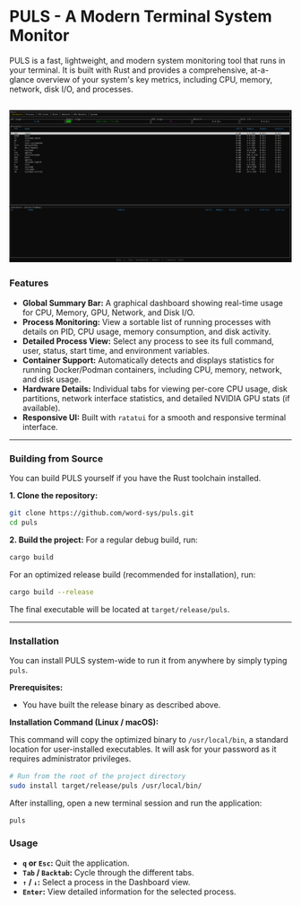 # PULS - A Modern Terminal System Monitor

PULS is a fast, lightweight, and modern system monitoring tool that runs in your terminal. It is built with Rust and provides a comprehensive, at-a-glance overview of your system's key metrics, including CPU, memory, network, disk I/O, and processes.

![PULS Screenshot](https://raw.githubusercontent.com/word-sys/puls/main/screenshot.png) 
---

### Features

*   **Global Summary Bar:** A graphical dashboard showing real-time usage for CPU, Memory, GPU, Network, and Disk I/O.
*   **Process Monitoring:** View a sortable list of running processes with details on PID, CPU usage, memory consumption, and disk activity.
*   **Detailed Process View:** Select any process to see its full command, user, status, start time, and environment variables.
*   **Container Support:** Automatically detects and displays statistics for running Docker/Podman containers, including CPU, memory, network, and disk usage.
*   **Hardware Details:** Individual tabs for viewing per-core CPU usage, disk partitions, network interface statistics, and detailed NVIDIA GPU stats (if available).
*   **Responsive UI:** Built with `ratatui` for a smooth and responsive terminal interface.

---

### Building from Source

You can build PULS yourself if you have the Rust toolchain installed.

**1. Clone the repository:**
```bash
git clone https://github.com/word-sys/puls.git
cd puls
```

**2. Build the project:**
For a regular debug build, run:
```bash
cargo build
```
For an optimized release build (recommended for installation), run:
```bash
cargo build --release
```
The final executable will be located at `target/release/puls`.

---

### Installation

You can install PULS system-wide to run it from anywhere by simply typing `puls`.

**Prerequisites:**
*   You have built the release binary as described above.

**Installation Command (Linux / macOS):**

This command will copy the optimized binary to `/usr/local/bin`, a standard location for user-installed executables. It will ask for your password as it requires administrator privileges.

```bash
# Run from the root of the project directory
sudo install target/release/puls /usr/local/bin/
```

After installing, open a new terminal session and run the application:
```bash
puls
```

### Usage

*   **`q` or `Esc`:** Quit the application.
*   **`Tab` / `Backtab`:** Cycle through the different tabs.
*   **`↑` / `↓`:** Select a process in the Dashboard view.
*   **`Enter`:** View detailed information for the selected process.

